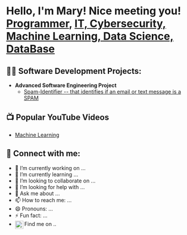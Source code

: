 <h1>Hello, I'm Mary! Nice meeting you! <br/><a href="https://github.com/SemerdjianMary">Programmer</a>, <a href="https://www.linkedin.com/in/SemerdjianMary/">IT, Cybersecurity, Machine Learning, Data Science, DataBase</a></h1>

<h2>👨‍💻 Software Development Projects:</h2>

- <b>Advanced Software Engineering Project</b>
  - [Spam-Identifier -- that identifies if an email or text message is a SPAM](https://github.com/sliu62/Spam-Identifier)



<h2>📺 Popular YouTube Videos</h2>

- [Machine Learning](https://www.youtube.com/watch?v=jGwO_UgTS7I&list=PLoROMvodv4rMiGQp3WXShtMGgzqpfVfbU)

<h2> 🤳 Connect with me:</h2>

- 🔭 I’m currently working on ...
- 🌱 I’m currently learning ...
- 👯 I’m looking to collaborate on ...
- 🤔 I’m looking for help with ...
- 💬 Ask me about ...
- 📫 How to reach me: ...
- 😄 Pronouns: ...
- ⚡ Fun fact: ...
-  [<img align="left" alt="MarySemerdjian | LinkedIn" width="22px" src="https://cdn.jsdelivr.net/npm/simple-icons@v3/icons/linkedin.svg"/>][linkedin]Find me on ..
 
[linkedin]: https://linkedin.com/in/mary-semerdjian
<!--
**SemerdjianMary/SemerdjianMary** is a ✨ _special_ ✨ repository because its `README.md` (this file) appears on your GitHub profile.

Here are some ideas to get you started:

- 🔭 I’m currently working on ...
- 🌱 I’m currently learning ...
- 👯 I’m looking to collaborate on ...
- 🤔 I’m looking for help with ...
- 💬 Ask me about ...
- 📫 How to reach me: ...
- 😄 Pronouns: ...
- ⚡ Fun fact: ...
-->
